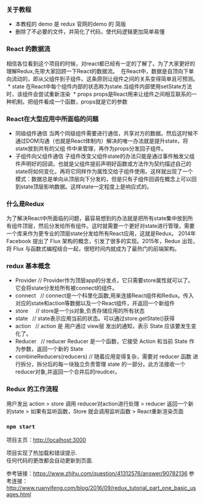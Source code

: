 ### 关于教程

* 本教程的 demo 是 redux 官网的demo 的 简版
* 删除了不必要的文件，并简化了代码，使代码逻辑更加简单易懂

### React 的数据流
  相信各位看到这个项目的时候，对react都已经有一定的了解了。为了大家更好的理解Redux,先带大家回顾一下React的数据流。
  在React中，数据是自顶向下单向流动的，即从父组件到子组件。这条原则让组件之间的关系变得简单且可预测。
  * state 在React中每个组件内部的状态称为state.当组件内部使用setState方法时，该组件会尝试重新渲染
  * props props是React用来让组件之间相互联系的一种机制。把组件看成一个函数，props就是它的参数
  
### React在大型应用中所面临的问题
 * 同级组件通信 当两个同级组件需要进行通信，共享对方的数据。然后这时候不通过DOM沟通（也就是React体制内）解决的唯一办法就是提升state，将state放到共有的父组  件中来管理，再作为props分发回子组件。
 * 子组件向父组件通信 子组件改变父组件state的办法只能是通过事件触发父组件声明好的回调，也就是父组件提前声明好函数或方法作为契约描述自己的state将如何变化，再将它同样作为属性交给子组件使用。这样就出现了一个模式：数据总是单向从顶层向下分发的，但是只有子组件回调在概念上可以回到state顶层影响数据。这样state一定程度上是响应式的。
  
### 什么是Redux
为了解决React中所面临的问题，最容易想到的办法就是把所有state集中放到所有组件顶层，然后分发给所有组件。这时就需要一个更好对state进行管理，需要一个库来作为更专业的顶层state分发给所有React应用，这就是Redux。
2014年 Facebook 提出了 Flux 架构的概念，引发了很多的实现。2015年，Redux 出现，将 Flux 与函数式编程结合一起，很短时间内就成为了最热门的前端架构。

### redux 基本概念
* Provider  // Provider作为顶层app的分发点，它只需要store属性就可以了。它会将state分发给所有被connect的组件。
* connect   // connect是一个科里化函数,用来连接React组件和Redux。传入对应的state和action等数据以及一个React组件，并返回一个新组件
* store     // store是一个js对象,负责存储应用的所有状态 
* state     // state表示应用当前的状态。可以通过store.getState()获得
* action    // action 是 用户通过 view层 发出的通知，表示 State 应该要发生变化了。
* Reducer   // reducer Reducer 是一个函数，它接受 Action 和当前 State 作为参数，返回一个新的 State
* combineReducers(reducers) // 随着应用变得复杂，需要对 reducer 函数 进行拆分，拆分后的每一块独立负责管理 state 的一部分。此方法接收一个reducer对象,并返回一个合并后的reudcer。

### Redux 的工作流程
用户发出 action > store 调用 reducer对action进行处理 > reducer 返回一个新的state > 如果有监听函数，Store 就会调用监听函数 > React重新渲染页面 



### `npm start`

项目主页：[http://localhost:3000](http://localhost:3000) 

项目实现了热加载和错误提示.<br>
任何代码的更改都会自动更新到页面.


参考链接：https://www.zhihu.com/question/41312576/answer/90782136
参考连接：http://www.ruanyifeng.com/blog/2016/09/redux_tutorial_part_one_basic_usages.html
